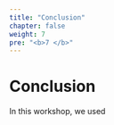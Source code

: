 ```yaml
---
title: "Conclusion"
chapter: false
weight: 7
pre: "<b>7 </b>"
---
```


# Conclusion

In this workshop, we used 